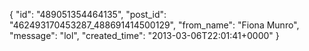  {
   "id": "489051354464135",
   "post_id": "462493170453287_488691414500129",
   "from_name": "Fiona Munro",
   "message": "lol",
   "created_time": "2013-03-06T22:01:41+0000"
 }
